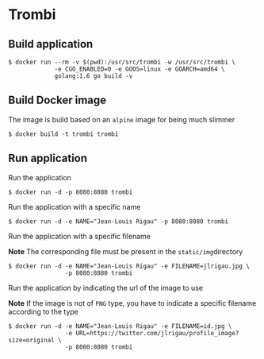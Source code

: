 # Trombi

## Build application

```shell
$ docker run --rm -v $(pwd):/usr/src/trombi -w /usr/src/trombi \
 			 -e CGO_ENABLED=0 -e GOOS=linux -e GOARCH=amd64 \
 			 golang:1.6 go build -v
```

## Build Docker image

The image is build based on an `alpine` image for being much slimmer 

```shell
$ docker build -t trombi trombi
```

## Run application

Run the application

```shell
$ docker run -d -p 8080:8080 trombi
```

Run the application with a specific name

```shell
$ docker run -d -e NAME="Jean-Louis Rigau" -p 8080:8080 trombi
```

Run the application with a specific filename

**Note** The corresponding file must be present in the `static/img`directory

```shell
$ docker run -d -e NAME="Jean-Louis Rigau" -e FILENAME=jlrigau.jpg \
				-p 8080:8080 trombi
```

Run the application by indicating the url of the image to use

**Note** If the image is not of `PNG` type, you have to indicate a specific filename according to the type

```shell
$ docker run -d -e NAME="Jean-Louis Rigau" -e FILENAME=id.jpg \
				-e URL=https://twitter.com/jlrigau/profile_image?size=original \
				-p 8080:8080 trombi
```